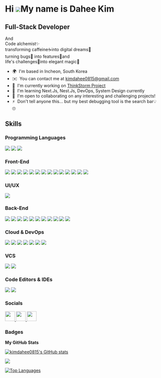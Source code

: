 
<!--
**kimdahee0815/kimdahee0815** is a ✨ _special_ ✨ repository because its `README.md` (this file) appears on your GitHub profile.

Here are some ideas to get you started:

- 🔭 I’m currently working on ...
- 🌱 I’m currently learning ...
- 👯 I’m looking to collaborate on ...
- 🤔 I’m looking for help with ...
- 💬 Ask me about ...
- 📫 How to reach me: ...
- 😄 Pronouns: ...
- ⚡ Fun fact: ...
-->
<!--
![Dahee's GitHub stats](https://github-readme-stats.vercel.app/api?username=kimdahee0815&show_icons=true&theme=prussian)
-->


Hi ![](https://user-images.githubusercontent.com/18350557/176309783-0785949b-9127-417c-8b55-ab5a4333674e.gif)My name is Dahee Kim
=================================================================================================================================

Full-Stack Developer
--------------------

And <br/>Code alchemist✨ <br/>transforming caffeine☕into digital dreams💫 <br/>turning bugs🐞 into features🎁and <br/>life's challenges🤺into elegant magic🔮

* 🌍  I'm based in Incheon, South Korea
* ✉️  You can contact me at [kimdahee0815@gmail.com](mailto:kimdahee0815@gmail.com)
* 🚀  I'm currently working on [ThinkStorm Project](http://thinkstorm.app/)
* 🧠  I'm learning Next.Js, Nest.Js, DevOps, System Design currently
* 🤝  I'm open to collaborating on any interesting and challenging projects!
* ⚡  Don't tell anyone this… but my best debugging tool is the search bar💡🙄

## Skills
### Programming Languages
<a href="" target="_blank"><img src="https://img.shields.io/badge/JavaScript-F7DF1E?style=for-the-badge&logo=JavaScript&logoColor=000000"/></a>
<a href="" target="_blank"><img src="https://img.shields.io/badge/typescript-3178C6?style=for-the-badge&logo=typescript&logoColor=000000"/></a>
<a href="" target="_blank"><img src="https://img.shields.io/badge/Java-007396?style=for-the-badge&logo=Java&logoColor=000000"/></a>
<br/>
### Front-End
<a href="" target="_blank"><img src="https://img.shields.io/badge/React-61DAFB?style=for-the-badge&logo=React&logoColor=000000"/></a>
<a href="" target="_blank"><img src="https://img.shields.io/badge/next.js-000000?style=for-the-badge&logo=next.js&logoColor=ffffff"/></a>
<a href="" target="_blank"><img src="https://img.shields.io/badge/redux-764ABC?style=for-the-badge&logo=redux&logoColor=000000"/></a>
<a href="" target="_blank"><img src="https://img.shields.io/badge/jquery-0769AD?style=for-the-badge&logo=jquery&logoColor=000000"/></a>
<a href="" target="_blank"><img src="https://img.shields.io/badge/tailwindcss-06B6D4?style=for-the-badge&logo=tailwindcss&logoColor=000000"/></a>
<a href="" target="_blank"><img src="https://img.shields.io/badge/styledcomponents-DB7093?style=for-the-badge&logo=styledcomponents&logoColor=000000"/></a>
<a href="" target="_blank"><img src="https://img.shields.io/badge/sass-CC6699?style=for-the-badge&logo=sass&logoColor=000000"/></a>
<a href="" target="_blank"><img src="https://img.shields.io/badge/bootstrap-7952B3?style=for-the-badge&logo=bootstrap&logoColor=000000"/></a>
<a href="" target="_blank"><img src="https://img.shields.io/badge/mui-007FFF?style=for-the-badge&logo=mui&logoColor=000000"/></a>
<a href="" target="_blank"><img src="https://img.shields.io/badge/html5-E34F26?style=for-the-badge&logo=html5&logoColor=000000"/></a>
<a href="" target="_blank"><img src="https://img.shields.io/badge/css3-1572B6?style=for-the-badge&logo=css3&logoColor=000000"/></a>
<a href="" target="_blank"><img src="https://img.shields.io/badge/webpack-8DD6F9?style=for-the-badge&logo=webpack&logoColor=000000"/></a>
<a href="" target="_blank"><img src="https://img.shields.io/badge/babel-F9DC3E?style=for-the-badge&logo=babel&logoColor=000000"/></a>
<a href="" target="_blank"><img src="https://img.shields.io/badge/vite-646CFF?style=for-the-badge&logo=vite&logoColor=000000"/></a>
<br/>
### UI/UX
<a href="" target="_blank"><img src="https://img.shields.io/badge/figma-F24E1E?style=for-the-badge&logo=figma&logoColor=000000"/></a>
<br/>
### Back-End
<a href="" target="_blank"><img src="https://img.shields.io/badge/nestjs-E0234E?style=for-the-badge&logo=nestjs&logoColor=000000"/></a>
<a href="" target="_blank"><img src="https://img.shields.io/badge/node.js-339933?style=for-the-badge&logo=node.js&logoColor=000000"/></a>
<a href="" target="_blank"><img src="https://img.shields.io/badge/express-000000?style=for-the-badge&logo=express&logoColor=ffffff"/></a>
<a href="" target="_blank"><img src="https://img.shields.io/badge/Spring-6DB33F?style=for-the-badge&logo=Spring&logoColor=000000"/></a>
<a href="" target="_blank"><img src="https://img.shields.io/badge/Spring Boot-6DB33F?style=for-the-badge&logo=Spring Boot&logoColor=000000"/></a>
<a href="" target="_blank"><img src="https://img.shields.io/badge/postgresql-4169E1?style=for-the-badge&logo=postgresql&logoColor=000000"/></a>
<a href="" target="_blank"><img src="https://img.shields.io/badge/redis-FF4438?style=for-the-badge&logo=redis&logoColor=000000"/></a>
<a href="" target="_blank"><img src="https://img.shields.io/badge/mysql-4479A1?style=for-the-badge&logo=mysql&logoColor=ffffff"/></a>
<a href="" target="_blank"><img src="https://img.shields.io/badge/mariadb-003545?style=for-the-badge&logo=mariadb&logoColor=ffffff"/></a>
<a href="" target="_blank"><img src="https://img.shields.io/badge/mongodb-47A248?style=for-the-badge&logo=mongodb&logoColor=000000"/></a>
<a href="" target="_blank"><img src="https://img.shields.io/badge/prisma-2D3748?style=for-the-badge&logo=prisma&logoColor=000000"/></a>
<br/>
### Cloud & DevOps
<a href="" target="_blank"><img src="https://img.shields.io/badge/docker-2496ED?style=for-the-badge&logo=docker&logoColor=000000"/></a>
<a href="" target="_blank"><img src="https://img.shields.io/badge/heroku-430098?style=for-the-badge&logo=heroku&logoColor=ffffff"/></a>
<a href="" target="_blank"><img src="https://img.shields.io/badge/fly.io-24175B?style=for-the-badge&logo=fly.io&logoColor=ffffff"/></a>
<a href="" target="_blank"><img src="https://img.shields.io/badge/amazonwebservices-232F3E?style=for-the-badge&logo=amazonwebservices&logoColor=ffffff"/></a>
<a href="" target="_blank"><img src="https://img.shields.io/badge/githubactions-2088FF?style=for-the-badge&logo=githubactions&logoColor=000000"/></a>
<a href="" target="_blank"><img src="https://img.shields.io/badge/gatsby-663399?style=for-the-badge&logo=gatsby&logoColor=000000"/></a>
<a href="" target="_blank"><img src="https://img.shields.io/badge/eleventy-222222?style=for-the-badge&logo=eleventy&logoColor=ffffff"/></a>
<br/>
### VCS
<a href="" target="_blank"><img src="https://img.shields.io/badge/git-F05032?style=for-the-badge&logo=git&logoColor=000000"/></a>
<a href="" target="_blank"><img src="https://img.shields.io/badge/subversion-809CC9?style=for-the-badge&logo=subversion&logoColor=000000"/></a>
<br/>
### Code Editors & IDEs
<a href="" target="_blank"><img src="https://img.shields.io/badge/vsCode-0078d7?style=for-the-badge&logo=vsCode&logoColor=000000"/></a>
<a href="" target="_blank"><img src="https://img.shields.io/badge/intellijidea-000000?style=for-the-badge&logo=intellijidea&logoColor=ffffff"/></a>
<!--
<p align="left">
<a href="https://git-scm.com/" target="_blank" rel="noreferrer"><img src="https://raw.githubusercontent.com/danielcranney/readme-generator/main/public/icons/skills/git-colored.svg" width="36" height="36" alt="Git" /></a><a href="https://www.oracle.com/java/" target="_blank" rel="noreferrer"><img src="https://raw.githubusercontent.com/danielcranney/readme-generator/main/public/icons/skills/java-colored.svg" width="36" height="36" alt="Java" /></a><a href="https://developer.mozilla.org/en-US/docs/Web/JavaScript" target="_blank" rel="noreferrer"><img src="https://raw.githubusercontent.com/danielcranney/readme-generator/main/public/icons/skills/javascript-colored.svg" width="36" height="36" alt="JavaScript" /></a><a href="https://www.typescriptlang.org/" target="_blank" rel="noreferrer"><img src="https://raw.githubusercontent.com/danielcranney/readme-generator/main/public/icons/skills/typescript-colored.svg" width="36" height="36" alt="TypeScript" /></a><a href="https://code.visualstudio.com/" target="_blank" rel="noreferrer"><img src="https://raw.githubusercontent.com/danielcranney/readme-generator/main/public/icons/skills/visualstudiocode.svg" width="36" height="36" alt="VS Code" /></a><a href="https://developer.mozilla.org/en-US/docs/Glossary/HTML5" target="_blank" rel="noreferrer"><img src="https://raw.githubusercontent.com/danielcranney/readme-generator/main/public/icons/skills/html5-colored.svg" width="36" height="36" alt="HTML5" /></a><a href="https://reactjs.org/" target="_blank" rel="noreferrer"><img src="https://raw.githubusercontent.com/danielcranney/readme-generator/main/public/icons/skills/react-colored.svg" width="36" height="36" alt="React" /></a><a href="https://nextjs.org/docs" target="_blank" rel="noreferrer"><img src="https://raw.githubusercontent.com/danielcranney/readme-generator/main/public/icons/skills/nextjs-colored.svg" width="36" height="36" alt="NextJs" /></a><a href="https://jquery.com/" target="_blank" rel="noreferrer"><img src="https://raw.githubusercontent.com/danielcranney/readme-generator/main/public/icons/skills/jquery-colored.svg" width="36" height="36" alt="JQuery" /></a><a href="https://www.w3.org/TR/CSS/#css" target="_blank" rel="noreferrer"><img src="https://raw.githubusercontent.com/danielcranney/readme-generator/main/public/icons/skills/css3-colored.svg" width="36" height="36" alt="CSS3" /></a><a href="https://sass-lang.com/" target="_blank" rel="noreferrer"><img src="https://raw.githubusercontent.com/danielcranney/readme-generator/main/public/icons/skills/sass-colored.svg" width="36" height="36" alt="Sass" /></a><a href="https://tailwindcss.com/" target="_blank" rel="noreferrer"><img src="https://raw.githubusercontent.com/danielcranney/readme-generator/main/public/icons/skills/tailwindcss-colored.svg" width="36" height="36" alt="TailwindCSS" /></a><a href="https://getbootstrap.com/" target="_blank" rel="noreferrer"><img src="https://raw.githubusercontent.com/danielcranney/readme-generator/main/public/icons/skills/bootstrap-colored.svg" width="36" height="36" alt="Bootstrap" /></a><a href="https://mui.com/" target="_blank" rel="noreferrer"><img src="https://raw.githubusercontent.com/danielcranney/readme-generator/main/public/icons/skills/materialui-colored.svg" width="36" height="36" alt="Material UI" /></a><a href="https://redux.js.org/" target="_blank" rel="noreferrer"><img src="https://raw.githubusercontent.com/danielcranney/readme-generator/main/public/icons/skills/redux-colored.svg" width="36" height="36" alt="Redux" /></a><a href="https://webpack.js.org/" target="_blank" rel="noreferrer"><img src="https://raw.githubusercontent.com/danielcranney/readme-generator/main/public/icons/skills/webpack-colored.svg" width="36" height="36" alt="Webpack" /></a><a href="https://babeljs.io/" target="_blank" rel="noreferrer"><img src="https://raw.githubusercontent.com/danielcranney/readme-generator/main/public/icons/skills/babel-colored.svg" width="36" height="36" alt="Babel" /></a><a href="https://vitejs.dev/" target="_blank" rel="noreferrer"><img src="https://raw.githubusercontent.com/danielcranney/readme-generator/main/public/icons/skills/vite-colored.svg" width="36" height="36" alt="Vite" /></a><a href="https://nodejs.org/en/" target="_blank" rel="noreferrer"><img src="https://raw.githubusercontent.com/danielcranney/readme-generator/main/public/icons/skills/nodejs-colored.svg" width="36" height="36" alt="NodeJS" /></a><a href="https://expressjs.com/" target="_blank" rel="noreferrer"><img src="https://raw.githubusercontent.com/danielcranney/readme-generator/main/public/icons/skills/express-colored.svg" width="36" height="36" alt="Express" /></a><a href="https://www.oracle.com/uk/index.html" target="_blank" rel="noreferrer"><img src="https://raw.githubusercontent.com/danielcranney/readme-generator/main/public/icons/skills/oracle-colored.svg" width="36" height="36" alt="Oracle" /></a><a href="https://docs.nestjs.com/" target="_blank" rel="noreferrer"><img src="https://raw.githubusercontent.com/danielcranney/readme-generator/main/public/icons/skills/nestjs-colored.svg" width="36" height="36" alt="NestJS" /></a><a href="https://www.mongodb.com/" target="_blank" rel="noreferrer"><img src="https://raw.githubusercontent.com/danielcranney/readme-generator/main/public/icons/skills/mongodb-colored.svg" width="36" height="36" alt="MongoDB" /></a><a href="https://www.mysql.com/" target="_blank" rel="noreferrer"><img src="https://raw.githubusercontent.com/danielcranney/readme-generator/main/public/icons/skills/mysql-colored.svg" width="36" height="36" alt="MySQL" /></a><a href="https://www.postgresql.org/" target="_blank" rel="noreferrer"><img src="https://raw.githubusercontent.com/danielcranney/readme-generator/main/public/icons/skills/postgresql-colored.svg" width="36" height="36" alt="PostgreSQL" /></a><a href="https://www.heroku.com/" target="_blank" rel="noreferrer"><img src="https://raw.githubusercontent.com/danielcranney/readme-generator/main/public/icons/skills/heroku-colored.svg" width="36" height="36" alt="Heroku" /></a><a href="https://www.figma.com/" target="_blank" rel="noreferrer"><img src="https://raw.githubusercontent.com/danielcranney/readme-generator/main/public/icons/skills/figma-colored.svg" width="36" height="36" alt="Figma" /></a><a href="https://aws.amazon.com" target="_blank" rel="noreferrer"><img src="https://raw.githubusercontent.com/danielcranney/readme-generator/main/public/icons/skills/aws-colored.svg" width="36" height="36" alt="Amazon Web Services" /></a><a href="https://www.docker.com/" target="_blank" rel="noreferrer"><img src="https://raw.githubusercontent.com/danielcranney/readme-generator/main/public/icons/skills/docker-colored.svg" width="36" height="36" alt="Docker" /></a><a href="https://www.linux.org" target="_blank" rel="noreferrer"><img src="https://raw.githubusercontent.com/danielcranney/readme-generator/main/public/icons/skills/linux-colored.svg" width="36" height="36" alt="Linux" /></a>
</p>
-->

### Socials

<p align="left"> <a href="https://discord.com/users/diana_815" target="_blank" rel="noreferrer"> <picture> <source media="(prefers-color-scheme: dark)" srcset="https://raw.githubusercontent.com/danielcranney/readme-generator/main/public/icons/socials/discord-dark.svg" /> <source media="(prefers-color-scheme: light)" srcset="https://raw.githubusercontent.com/danielcranney/readme-generator/main/public/icons/socials/discord.svg" /> <img src="https://raw.githubusercontent.com/danielcranney/readme-generator/main/public/icons/socials/discord.svg" width="32" height="32" /> </picture> </a> <a href="https://www.github.com/kimdahee0815" target="_blank" rel="noreferrer"> <picture> <source media="(prefers-color-scheme: dark)" srcset="https://raw.githubusercontent.com/danielcranney/readme-generator/main/public/icons/socials/github-dark.svg" /> <source media="(prefers-color-scheme: light)" srcset="https://raw.githubusercontent.com/danielcranney/readme-generator/main/public/icons/socials/github.svg" /> <img src="https://raw.githubusercontent.com/danielcranney/readme-generator/main/public/icons/socials/github.svg" width="32" height="32" /> </picture> </a> <a href="https://www.linkedin.com/in/dahee-kim-6aaa5b267/" target="_blank" rel="noreferrer"> <picture> <source media="(prefers-color-scheme: dark)" srcset="https://raw.githubusercontent.com/danielcranney/readme-generator/main/public/icons/socials/linkedin-dark.svg" /> <source media="(prefers-color-scheme: light)" srcset="https://raw.githubusercontent.com/danielcranney/readme-generator/main/public/icons/socials/linkedin.svg" /> <img src="https://raw.githubusercontent.com/danielcranney/readme-generator/main/public/icons/socials/linkedin.svg" width="32" height="32" /> </picture> </a></p>

### Badges

<b>My GitHub Stats</b>

<a href="http://www.github.com/kimdahee0815"><img src="https://github-readme-stats.vercel.app/api?username=kimdahee0815&show_icons=true&hide=&count_private=true&title_color=a855f7&text_color=ffffff&icon_color=ec4899&bg_color=0f172a&hide_border=true&show_icons=true" alt="kimdahee0815's GitHub stats" /></a>

<a href="http://www.github.com/kimdahee0815"><img src="https://github-readme-streak-stats.herokuapp.com/?user=kimdahee0815&stroke=ffffff&background=0f172a&ring=a855f7&fire=a855f7&currStreakNum=ffffff&currStreakLabel=a855f7&sideNums=ffffff&sideLabels=ffffff&dates=ffffff&hide_border=true" /></a>

<!--<a href="http://www.github.com/kimdahee0815"><img src="https://github-readme-activity-graph.cyclic.app/graph?username=kimdahee0815&bg_color=0f172a&color=ffffff&line=ec4899&point=ffffff&area_color=0f172a&area=true&hide_border=true&custom_title=GitHub%20Commits%20Graph" alt="GitHub Commits Graph" /></a>-->

<a href="https://github.com/kimdahee0815" align="left"><img src="https://github-readme-stats.vercel.app/api/top-langs/?username=kimdahee0815&langs_count=10&title_color=a855f7&text_color=ffffff&icon_color=ec4899&bg_color=0f172a&hide_border=true&locale=en&custom_title=Top%20%Languages" alt="Top Languages" /></a>
